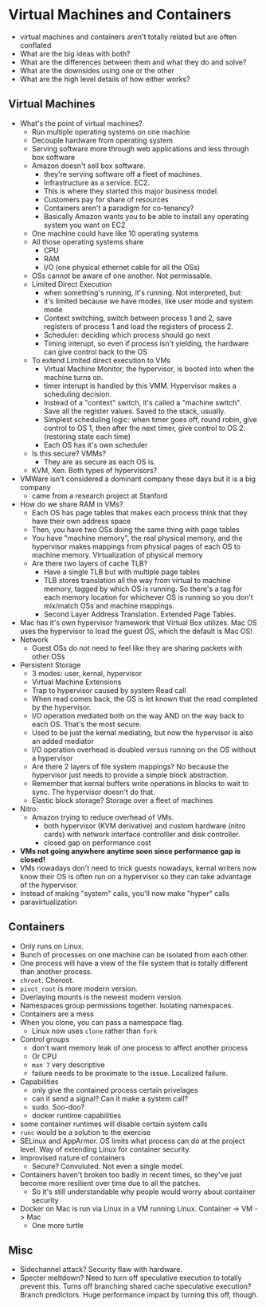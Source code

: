# Virtual Machines and Containers

- virtual machines and containers aren't totally related but are often conflated
- What are the big ideas with both?
- What are the differences between them and what they do and solve?
- What are the downsides using one or the other
- What are the high level details of how either works?

## Virtual Machines

- What's the point of virtual machines?
  - Run multiple operating systems on one machine
  - Decouple hardware from operating system
  - Serving software more through web applications and less through box software
  - Amazon doesn't sell box software.
    - they're serving software off a fleet of machines.
    - Infrastructure as a service. EC2.
    - This is where they started this major business model.
    - Customers pay for share of resources
    - Containers aren't a paradigm for co-tenancy?
    - Basically Amazon wants you to be able to install any operating system you
      want on EC2
  - One machine could have like 10 operating systems
  - All those operating systems share
    - CPU
    - RAM
    - I/O (one physical ethernet cable for all the OSs)
  - OSs cannot be aware of one another. Not permissable.
  - Limited Direct Execution
    - when something's running, it's running. Not interpreted, but:
    - it's limited because we have modes, like user mode and system mode
    - Context switching, switch between process 1 and 2, save registers of
      process 1 and load the registers of process 2.
    - Scheduler: deciding which process should go next
    - Timing interupt, so even if process isn't yielding, the hardware can give
      control back to the OS
  - To extend Limited direct execution to VMs
    - Virtual Machine Monitor, the hypervisor, is booted into when the machine turns on.
    - timer interupt is handled by this VMM. Hypervisor makes a scheduling decision.
    - Instead of a "context" switch, it's called a "machine switch". Save all
      the register values. Saved to the stack, usually.
    - Simplest scheduling logic: when timer goes off, round robin, give control
      to OS 1, then after the next timer, give control to OS 2. (restoring state
      each time)
    - Each OS has it's own scheduler
  - Is this secure? VMMs?
    - They are as secure as each OS is.
  - KVM, Xen. Both types of hypervisors?
- VMWare isn't considered a dominant company these days but it is a big company
  - came from a research project at Stanford
- How do we share RAM in VMs?
  - Each OS has page tables that makes each process think that they have their
    own address space
  - Then, you have two OSs doing the same thing with page tables
  - You have "machine memory", the real physical memory, and the hypervisor
    makes mappings from physical pages of each OS to machine memory.
    Virtualization of physical memory
  - Are there two layers of cache TLB?
    - Have a single TLB but with multiple page tables
    - TLB stores translation all the way from virtual to machine memory, tagged
      by which OS is running. So there's a tag for each memory location for
      whichever OS is running so you don't mix/match OSs and machine mappings.
    - Second Layer Address Translation. Extended Page Tables.
- Mac has it's own hypervisor framework that Virtual Box utilizes. Mac OS uses
  the hypervisor to load the guest OS, which the default is Mac OS!
- Network
  - Guest OSs do not need to feel like they are sharing packets with other OSs
- Persistent Storage
  - 3 modes: user, kernal, hypervisor
  - Virtual Machine Extensions
  - Trap to hypervisor caused by system Read call
  - When read comes back, the OS is let known that the read completed by the
    hypervisor.
  - I/O operation mediated both on the way AND on the way back to each OS. That's the
    most secure.
  - Used to be just the kernal mediating, but now the hypervisor is also an
    added mediator
  - I/O operation overhead is doubled versus running on the OS without a
    hypervisor
  - Are there 2 layers of file system mappings? No because the hypervisor just
    needs to provide a simple block abstraction.
  - Remember that kernal buffers write operations in blocks to wait to sync. The
    hypervisor doesn't do that.
  - Elastic block storage? Storage over a fleet of machines
- Nitro:
  - Amazon trying to reduce overhead of VMs.
    - both hypervisor (KVM derivative) and custom hardware (nitro cards) with
      network interface controlller and disk controller.
    - closed gap on performance cost
- **VMs not going anywhere anytime soon since performance gap is closed!**
- VMs nowadays don't need to trick guests nowadays, kernal writers now know
  their OS is often run on a hypervisor so they can take advantage of the
  hypervisor.
- Instead of making "system" calls, you'll now make "hyper" calls
- paravirtualization

## Containers

- Only runs on Linux.
- Bunch of processes on one machine can be isolated from each other.
- One process will have a view of the file system that is totally different than
  another process.
- `chroot`. Cheroot.
- `pivot_root` is more modern version.
- Overlaying mounts is the newest modern version.
- Namespaces group permissions together. Isolating namespaces.
- Containers are a mess
- When you clone, you can pass a namespace flag.
  - Linux now uses `clone` rather than `fork`
- Control groups
  - don't want memory leak of one process to affect another process
  - Or CPU
  - `man 7` very descriptive
  - failure needs to be proximate to the issue. Localized failure.
- Capabilities
  - only give the contained process certain privelages
  - can it send a signal? Can it make a system call?
  - sudo. Soo-doo?
  - docker runtime capabilities
- some container runtimes will disable certain system calls
- `runc` would be a solution to the exercise
- SELinux and AppArmor. OS limits what process can do at the project level. Way
  of extending Linux for container security.
- Improvised nature of containers
  - Secure? Convuluted. Not even a single model.
- Containers haven't broken too badly in recent times, so they've just become
  more resilient over time due to all the patches.
  - So it's still understandable why people would worry about container security
- Docker on Mac is run via Linux in a VM running Linux. Container -> VM -> Mac
  - One more turtle

## Misc

- Sidechannel attack? Security flaw with hardware.
- Specter meltdown? Need to turn off speculative execution to totally prevent
  this. Turns off branching shared cache speculative execution? Branch
  predictors. Huge performance impact by turning this off, though.
